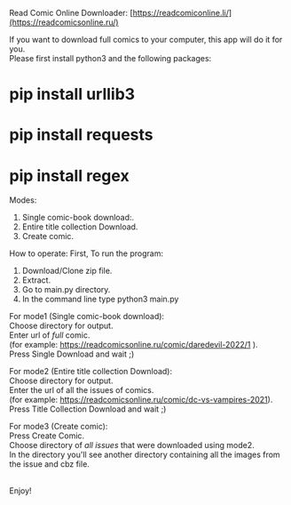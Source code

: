 Read Comic Online Downloader:
[https://readcomiconline.li/](https://readcomicsonline.ru/)

If you want to download full comics to your computer, this app will do it for you.<br>
Please first install python3 and the following packages:
# pip install urllib3
# pip install requests
# pip install regex
 
 Modes:
 1. Single comic-book download:.
 2. Entire title collection Download.
 3. Create comic.
 
 How to operate:
 First, To run the program:
 1. Download/Clone zip file.
 2. Extract.
 3. Go to main.py directory.
 4. In the command line type python3 main.py
 
For mode1 (Single comic-book download):<br>
Choose directory for output.<br>
Enter url of *full* comic.<br>
(for example: https://readcomicsonline.ru/comic/daredevil-2022/1 ).<br>
Press Single Download and wait ;)
 
For mode2 (Entire title collection Download):<br>
Choose directory for output.<br>
Enter the url of all the issues of comics.<br>
(for example: https://readcomicsonline.ru/comic/dc-vs-vampires-2021).<br>
Press Title Collection Download and wait ;)
  
For mode3 (Create comic):<br>
Press Create Comic.<br>
Choose directory of *all issues* that were downloaded using mode2.<br>
In the directory you'll see another directory containing all the images from the issue and cbz file.<br><br>
 
 Enjoy!
